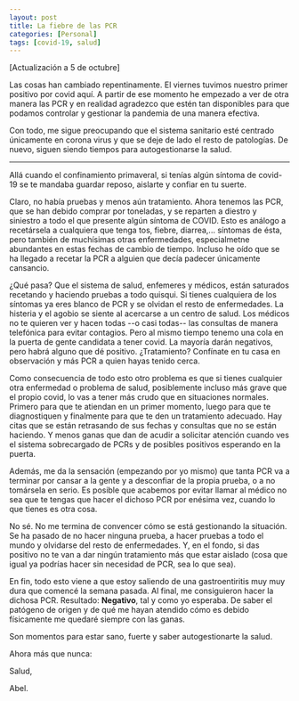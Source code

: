 ```yaml
---
layout: post
title: La fiebre de las PCR
categories: [Personal]
tags: [covid-19, salud]
---
```


[Actualización a 5 de octubre]

Las cosas han cambiado repentinamente. El viernes tuvimos nuestro primer positivo por covid aquí. A partir de ese momento he empezado a ver de otra manera las PCR y en realidad agradezco que estén tan disponibles para que podamos controlar y gestionar la pandemia de una manera efectiva.

Con todo, me sigue preocupando que el sistema sanitario esté centrado únicamente en corona virus y que se deje de lado el resto de patologías. De nuevo, siguen siendo tiempos para autogestionarse la salud.

---

Allá cuando el confinamiento primaveral, si tenías algún síntoma de covid-19 se te mandaba guardar reposo, aislarte y confiar en tu suerte.

Claro, no había pruebas y menos aún tratamiento. Ahora tenemos las PCR, que se han debido comprar por toneladas, y se reparten a diestro y siniestro a todo el que presente algún síntoma de COVID. Esto es análogo a recetársela a cualquiera que tenga tos, fiebre, diarrea,... síntomas de ésta, pero también de muchísimas otras enfermedades, especialmetne abundantes en estas fechas de cambio de tiempo. Incluso he oído que se ha llegado a recetar la PCR a alguien que decía padecer únicamente cansancio.

¿Qué pasa? Que el sistema de salud, enfemeres y médicos, están saturados recetando y haciendo pruebas a todo quisqui. Si tienes cualquiera de los síntomas ya eres blanco de PCR y se olvidan el resto de enfermedades. La histeria y el agobio se siente al acercarse a un centro de salud. Los médicos no te quieren ver y hacen todas --o casi todas-- las consultas de manera telefónica para evitar contagios. Pero al mismo tiempo tenemo una cola en la puerta de gente candidata a tener covid. La mayoría darán negativos, pero habrá alguno que dé positivo. ¿Tratamiento? Confínate en tu casa en observación y más PCR a quien hayas tenido cerca.

Como consecuencia de todo esto otro problema es que si tienes cualquier otra enfermedad o problema de salud, posiblemente incluso más grave que el propio covid, lo vas a tener más crudo que en situaciones normales. Primero para que te atiendan en un primer momento, luego para que te diagnostiquen y finalmente para que te den un tratamiento adecuado. Hay citas que se están retrasando de sus fechas y consultas que no se están haciendo. Y menos ganas que dan de acudir a solicitar atención cuando ves el sistema sobrecargado de PCRs y de posibles positivos esperando en la puerta.

Además, me da la sensación (empezando por yo mismo) que tanta PCR va a terminar por cansar a la gente y a desconfiar de la propia prueba, o a no tomársela en serio. Es posible que acabemos por evitar llamar al médico no sea que te tengas que hacer el dichoso PCR por enésima vez, cuando lo que tienes es otra cosa.

No sé. No me termina de convencer cómo se está gestionando la situación. Se ha pasado de no hacer ninguna prueba, a hacer pruebas a todo el mundo y olvidarse del resto de enfermedades. Y, en el fondo, si das positivo no te van a dar ningún tratamiento más que estar aislado (cosa que igual ya podrías hacer sin necesidad de PCR, sea lo que sea).

En fin, todo esto viene a que estoy saliendo de una gastroentiritis muy muy dura que comencé la semana pasada. Al final, me consiguieron hacer la dichosa PCR. Resultado: **Negativo**, tal y como yo esperaba. De saber el patógeno de origen y de qué me hayan atendido cómo es debido físicamente me quedaré siempre con las ganas.

Son momentos para estar sano, fuerte y saber autogestionarte la salud.

Ahora más que nunca:

Salud,

Abel.
